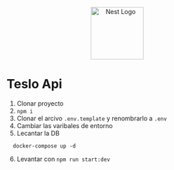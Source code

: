 <p align="center">
  <a href="http://nestjs.com/" target="blank"><img src="https://nestjs.com/img/logo-small.svg" width="120" alt="Nest Logo" /></a>
</p>

# Teslo Api

1. Clonar proyecto
2. ```npm i```
3. Clonar el arcivo ```.env.template``` y renombrarlo a ```.env```
4. Cambiar las varibales de entorno
5. Lecantar la DB
  ```
    docker-compose up -d
  ```
6. Levantar con ```npm run start:dev```
